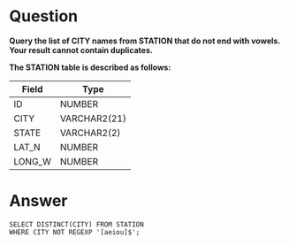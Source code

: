 # Question

**Query the list of CITY names from STATION that do not end with vowels. Your result cannot contain duplicates.**

**The STATION table is described as follows:**

| Field       | Type         |
|-------------|--------------|
| ID          | NUMBER       |
| CITY        | VARCHAR2(21) |
| STATE       | VARCHAR2(2)  |
| LAT_N       | NUMBER       |
| LONG_W      | NUMBER       |

# Answer

    SELECT DISTINCT(CITY) FROM STATION
    WHERE CITY NOT REGEXP '[aeiou]$';
